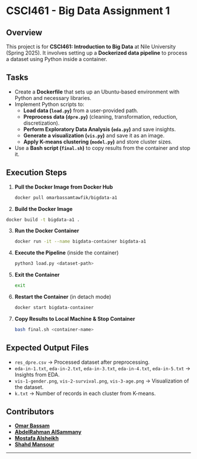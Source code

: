 # CSCI461 - Big Data Assignment 1

## Overview

This project is for **CSCI461: Introduction to Big Data** at Nile University (Spring 2025). It involves setting up a **Dockerized data pipeline** to process a dataset using Python inside a container.

## Tasks

- Create a **Dockerfile** that sets up an Ubuntu-based environment with Python and necessary libraries.
- Implement Python scripts to:
  - **Load data (`load.py`)** from a user-provided path.
  - **Preprocess data (`dpre.py`)** (cleaning, transformation, reduction, discretization).
  - **Perform Exploratory Data Analysis (`eda.py`)** and save insights.
  - **Generate a visualization (`vis.py`)** and save it as an image.
  - **Apply K-means clustering (`model.py`)** and store cluster sizes.
- Use a **Bash script (`final.sh`)** to copy results from the container and stop it.

## Execution Steps

1. **Pull the Docker Image from Docker Hub**

   ```sh
   docker pull omarbassamtawfik/bigdata-a1
   ```

3.  **Build the Docker Image**

   ```sh
   docker build -t bigdata-a1 .  
   ```

3. **Run the Docker Container**

   ```sh
   docker run -it --name bigdata-container bigdata-a1  
   ```

4. **Execute the Pipeline** (inside the container)

   ```sh
   python3 load.py <dataset-path>  
   ```

5. **Exit the Container**

   ```sh
   exit
   ```
   
6. **Restart the Container** (in detach mode)

   ```sh
   docker start bigdata-container
   ```
   
7. **Copy Results to Local Machine & Stop Container**

   ```sh
   bash final.sh <container-name>
   ```

## Expected Output Files

- `res_dpre.csv` → Processed dataset after preprocessing.
- `eda-in-1.txt`, `eda-in-2.txt`, `eda-in-3.txt`, `eda-in-4.txt`, `eda-in-5.txt` → Insights from EDA.
- `vis-1-gender.png`, `vis-2-survival.png`, `vis-3-age.png` → Visualization of the dataset.
- `k.txt` → Number of records in each cluster from K-means.

## Contributors

- [**Omar Bassam**](https://github.com/OmarBassamTawfik)  
- [**AbdelRahman AlSammany**](https://github.com/Sammany1)  
- [**Mostafa Alsheikh**](https://github.com/Mostafa-alsheikh)
- [**Shahd Mansour**](https://github.com/shaahdmaansour)  

---

